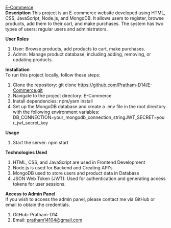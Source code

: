 <a href="https://pratham-d14.github.io/E-Commerce/">E-Commerce</a><br> 
<b>Description</b>
This project is an E-commerce website developed using HTML, CSS, JavaScript, Node.js, and MongoDB. It allows users to register, browse products, add them to their cart, and make purchases. The system has two types of users: regular users and administrators.

<b>User Roles</b>
1. User: Browse products, add products to cart, make purchases.
2. Admin: Manage product database, including adding, removing, or updating products.
 


<b>Installation</b><br>
To run this project locally, follow these steps:  
1. Clone the repository: git clone https://github.com/Pratham-D14/E-Commerce.git
2. Navigate to the project directory: E-Commerce
3. Install dependencies: npm/yarn install
4. Set up the MongoDB database and create a .env file in the root directory with the following environment variables: DB_CONNECTION=your_mongodb_connection_stringJWT_SECRET=your_jwt_secret_key


<b>Usage</b>
1. Start the server: npm start

<b>Technologies Used</b>
1. HTML, CSS, and JavaScript are used in Frontend Development
2. Node.js is used for Backend and Creating API's
3. MongoDB used to store users and product data in Database
4. JSON Web Token (JWT): Used for authentication and generating access tokens for user sessions.

<b>Access to Admin Panel</b> <br>
If you wish to access the admin panel, please contact me via GitHub or email to obtain the credentials.
1. GitHub: Pratham-D14
2. Email: pratham14104@gmail.com
